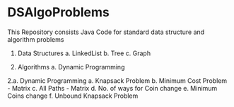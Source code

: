 # DSAlgoProblems

This Repository consists Java Code for standard data structure and algorithm problems

1. Data Structures
	a. LinkedList
	b. Tree
	c. Graph

2. Algorithms
	a. Dynamic Programming



2.a. Dynamic Programming
	a. Knapsack Problem
	b. Minimum Cost Problem - Matrix
	c. All Paths - Matrix
	d. No. of ways for Coin change
	e. Minimum Coins change
	f. Unbound Knapsack Problem
